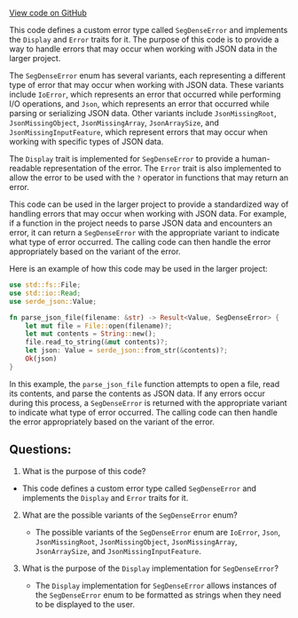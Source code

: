 [View code on GitHub](https://github.com/misbahsy/the-algorithm/navi/segdense/src/error.rs)

This code defines a custom error type called `SegDenseError` and implements the `Display` and `Error` traits for it. The purpose of this code is to provide a way to handle errors that may occur when working with JSON data in the larger project. 

The `SegDenseError` enum has several variants, each representing a different type of error that may occur when working with JSON data. These variants include `IoError`, which represents an error that occurred while performing I/O operations, and `Json`, which represents an error that occurred while parsing or serializing JSON data. Other variants include `JsonMissingRoot`, `JsonMissingObject`, `JsonMissingArray`, `JsonArraySize`, and `JsonMissingInputFeature`, which represent errors that may occur when working with specific types of JSON data.

The `Display` trait is implemented for `SegDenseError` to provide a human-readable representation of the error. The `Error` trait is also implemented to allow the error to be used with the `?` operator in functions that may return an error.

This code can be used in the larger project to provide a standardized way of handling errors that may occur when working with JSON data. For example, if a function in the project needs to parse JSON data and encounters an error, it can return a `SegDenseError` with the appropriate variant to indicate what type of error occurred. The calling code can then handle the error appropriately based on the variant of the error. 

Here is an example of how this code may be used in the larger project:

```rust
use std::fs::File;
use std::io::Read;
use serde_json::Value;

fn parse_json_file(filename: &str) -> Result<Value, SegDenseError> {
    let mut file = File::open(filename)?;
    let mut contents = String::new();
    file.read_to_string(&mut contents)?;
    let json: Value = serde_json::from_str(&contents)?;
    Ok(json)
}
```

In this example, the `parse_json_file` function attempts to open a file, read its contents, and parse the contents as JSON data. If any errors occur during this process, a `SegDenseError` is returned with the appropriate variant to indicate what type of error occurred. The calling code can then handle the error appropriately based on the variant of the error.
## Questions: 
 1. What is the purpose of this code?
   - This code defines a custom error type called `SegDenseError` and implements the `Display` and `Error` traits for it.

2. What are the possible variants of the `SegDenseError` enum?
   - The possible variants of the `SegDenseError` enum are `IoError`, `Json`, `JsonMissingRoot`, `JsonMissingObject`, `JsonMissingArray`, `JsonArraySize`, and `JsonMissingInputFeature`.

3. What is the purpose of the `Display` implementation for `SegDenseError`?
   - The `Display` implementation for `SegDenseError` allows instances of the `SegDenseError` enum to be formatted as strings when they need to be displayed to the user.